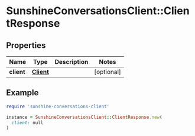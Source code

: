 # SunshineConversationsClient::ClientResponse

## Properties

| Name | Type | Description | Notes |
| ---- | ---- | ----------- | ----- |
| **client** | [**Client**](Client.md) |  | [optional] |

## Example

```ruby
require 'sunshine-conversations-client'

instance = SunshineConversationsClient::ClientResponse.new(
  client: null
)
```

